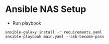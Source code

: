 # Ansible NAS Setup


- Run playbook
```shell
ansible-galaxy install -r requirements.yaml
ansible-playbook main.yaml --ask-become-pass
```
